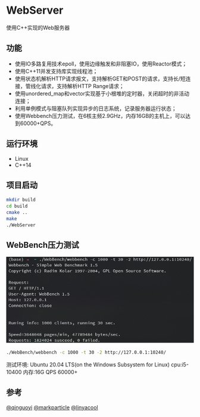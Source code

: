 # WebServer
使用C++实现的Web服务器

## 功能
* 使用IO多路复用技术epoll，使用边缘触发和非阻塞IO，使用Reactor模式；
* 使用C++11并发支持库实现线程池；
* 使用状态机解析HTTP请求报文，支持解析GET和POST的请求，支持长/短连接，管线化请求，支持解析HTTP Range请求；
* 使用unordered_map和vector实现基于小根堆的定时器，关闭超时的非活动连接；
* 利用单例模式与阻塞队列实现异步的日志系统，记录服务器运行状态；
* 使用Webbench压力测试，在6核主频2.9GHz，内存16GB的主机上，可以达到60000+QPS。

## 运行环境
* Linux
* C++14

## 项目启动
```bash
mkdir build
cd build
cmake ..
make
./WebServer
```

## WebBench压力测试
![image-webbench](https://github.com/LH-96/WebServer/blob/main/root/webbench_test.png)  

```bash
./WebBench/webbench -c 1000 -t 30 -2 http://127.0.0.1:10240/
```

测试环境: Ubuntu 20.04 LTS(on the Windows Subsystem for Linux) cpu:i5-10400 内存:16G 
QPS 60000+

## 参考

[@qinguoyi](https://github.com/qinguoyi/TinyWebServer)
[@markparticle](https://github.com/markparticle/WebServer)
[@linyacool](https://github.com/linyacool/WebServer)